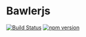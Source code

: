 # Bawlerjs

[![Build Status](https://travis-ci.org/algm/bawlerjs.svg?branch=master)](https://travis-ci.org/algm/bawlerjs)
[![npm version](https://badge.fury.io/js/bawlerjs.svg)](https://badge.fury.io/js/bawlerjs)
